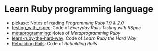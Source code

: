 Learn Ruby programming language
===============================

- [pickaxe](pickaxe): Notes of reading *Programming Ruby 1.9 & 2.0*
- [testing_with_rspec](testing_with_rspec): Code of *Everyday Rails Testing with RSpec*
- [metaprogramming](metaprogramming): Notes of *Metaprogramming Ruby*
- [learn-ruby-the-hard-way](learn-ruby-the-hard-way): Code of *Learn Ruby the Hard Way*
- [Rebuilding Rails](rebuilding-rails): Code of *Rebuilding Rails*
